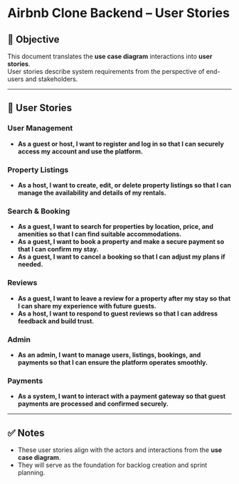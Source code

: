 # Airbnb Clone Backend – User Stories

## 🎯 Objective

This document translates the **use case diagram** interactions into **user stories**.  
User stories describe system requirements from the perspective of end-users and stakeholders.

---

## 📝 User Stories

### User Management

- **As a guest or host, I want to register and log in so that I can securely access my account and use the platform.**

### Property Listings

- **As a host, I want to create, edit, or delete property listings so that I can manage the availability and details of my rentals.**

### Search & Booking

- **As a guest, I want to search for properties by location, price, and amenities so that I can find suitable accommodations.**
- **As a guest, I want to book a property and make a secure payment so that I can confirm my stay.**
- **As a guest, I want to cancel a booking so that I can adjust my plans if needed.**

### Reviews

- **As a guest, I want to leave a review for a property after my stay so that I can share my experience with future guests.**
- **As a host, I want to respond to guest reviews so that I can address feedback and build trust.**

### Admin

- **As an admin, I want to manage users, listings, bookings, and payments so that I can ensure the platform operates smoothly.**

### Payments

- **As a system, I want to interact with a payment gateway so that guest payments are processed and confirmed securely.**

---

## ✅ Notes

- These user stories align with the actors and interactions from the **use case diagram**.
- They will serve as the foundation for backlog creation and sprint planning.
